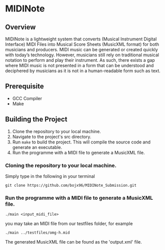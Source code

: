 # MIDINote
## Overview

MIDINote is a lightweight system that converts (Musical Instrument Digital Interface) MIDI Files into Musical Score Sheets (MusicXML format) for both musicians and producers.
MIDI music can be generated or created quickly with today’s technology. 
However, musicians still rely on traditional musical notation to perform and play their instrument. As such, there exists a gap where MIDI music is not presented in a form that can be understood and deciphered by musicians as it is not in a human-readable form such as text.

## Prerequisite
- GCC Compiler
- Make

## Building the Project
1. Clone the repository to your local machine.
2. Navigate to the project's src directory.
3. Run `make` to build the project. This will compile the source code and generate an executable.
4. Run the programme with a MIDI file to generate a MusicXML file.

### Cloning the repository to your local machine.
Simply type in the following in your terminal
```shell
git clone https://github.com/bojx96/MIDINote_Submission.git
```

### Run the programme with a MIDI file to generate a MusicXML file.
```shell
./main <input_midi_file>
```
you may take an MIDI file from our testfiles folder, for example
```shell
./main ../testfiles/omg-h.mid
```
The generated MusicXML file can be found as the 'output.xml' file.




